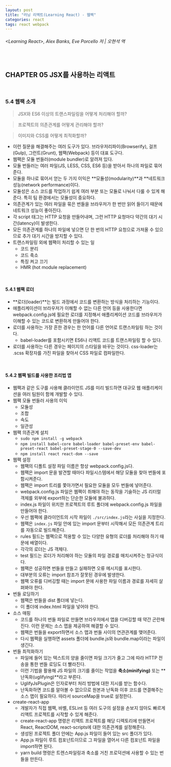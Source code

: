 ```yaml
---
layout: post
title: "러닝 리액트(Learning React) - 웹팩"
categories: react
tags: react webpack
---
```


###### \<Learning React>, Alex Banks, Eve Porcello 저 | 오현석 역

<br>

## CHAPTER 05 JSX를 사용하는 리액트

<br>

### 5.4 웹팩 소개

> JSX와 ES6 이상의 트랜스파일링을 어떻게 처리해야 할까?

> 프로젝트의 의존관계를 어떻게 관리해야 할까?

> 이미지와 CSS를 어떻게 최적화할까?

- 이런 질문을 해결해주는 여러 도구가 있다. 브라우저리파이(Browserify), 걸프(Gulp), 그런트(Grunt), 웹팩(Webpack) 등이 대표 도구다.
- 웹팩은 모듈 번들러(module bundler)로 알려져 있다.
- 모듈 번들러는 여러 파일(JS, LESS, CSS, ES6 등)을 받아서 하나의 파일로 묶어준다.
- 모듈을 하나로 묶어서 얻는 두 가지 이익은 **모듈성(modularity)**과 **네트워크 성능(network performance)이다.
- 모듈성은 소스 코드를 작업하기 쉽게 여러 부분 또는 모듈로 나눠서 다룰 수 있게 해준다. 특히 팀 환경에서는 모듈성이 중요하다.
- 의존관계가 있는 여러 파일을 묶은 번들을 브라우저가 한 번만 읽어 들이기 때문에 네트워크 성능이 좋아진다.
- 각 script 태그는 HTTP 요청을 만들어내며, 그런 HTTP 요청마다 약간의 대기 시간(latency)이 발생한다.
- 모든 의존관계를 하나의 파일에 넣으면 단 한 번의 HTTP 요청으로 가져올 수 있으므로 추가 대기 시간을 방지할 수 있다.
- 트랜스파일링 외에 웹팩이 처리할 수 있는 일
  - 코드 분리
  - 코드 축소
  - 특징 켜고 끄기
  - HMR (hot module replacement)

<br>

#### 5.4.1 웹팩 로더

- **로더(loader)**는 빌드 과정에서 코드를 변환하는 방식을 처리하는 기능이다.
- 애플리케이션이 브라우저가 이해할 수 없는 다른 언어 등을 사용한다면 webpack.config.js에 필요한 로더를 지정해서 애플리케이션 코드를 브라우저가 이해할 수 있는 코드로 변환하게 만들어야 한다.
- 로더를 사용하는 가장 흔한 경우는 한 언어를 다른 언어로 트랜스파일링 하는 것이다.
  - babel-loader를 포함시키면 ES6나 리액트 코드를 트랜스파일링 할 수 있다.
- 로더를 사용하는 다른 경우는 페이지의 스타일을 바꾸는 것이다. css-loader는 .scss 확장자를 가진 파일을 찾아서 CSS 파일로 컴파일한다.

<br>

#### 5.4.2 웹팩 빌드를 사용한 조리법 앱

- 웹팩과 같은 도구를 사용해 클라이언트 JS를 미리 빌드하면 대규모 웹 애플리케이션을 여러 팀원이 함께 개발할 수 있다.
- 웹팩 모듈 번들러 사용의 이익
  - 모듈성
  - 조합
  - 속도
  - 일관성
- 웹팩 의존관계 설치
  - `sudo npm install -g webpack`
  - `npm install babel-core babel-loader babel-preset-env babel-preset-react babel-preset-stage-0 --save-dev`
  - `npm install react react-dom --save`
- 웹팩 설정
  - 웹팩의 디폴트 설정 파일 이름은 항상 webpack.config.js다.
  - 웹팩은 import 문을 발견할 때마다 파일시스템에서 해당 모듈을 찾아 번들에 포함시켜준다.
  - 웹팩은 import 트리를 쫓아가면서 필요한 모듈을 모두 번들에 넣어준다.
  - webpack.config.js 파일은 웹팩이 취해야 하는 동작을 기술하는 JS 리터럴 객체를 외부에 export하는 단순한 모듈에 불과하다.
  - index.js 파일이 위치한 프로젝트의 루트 폴더에 webpack.config.js 파일을 만들어야 한다.
  - 우선 웹팩에 클라이언트의 시작 파일이 `./src/index.js`라는 사실을 지정한다.
  - 웹팩은 `index.js` 파일 안에 있는 import 문부터 시작해서 모든 의존관계 트리를 자동으로 빌드해준다.
  - rules 필드는 웹팩으로 적용할 수 있는 다양한 유형의 로더를 처리해야 하기 때문에 배열이다.
  - 각각의 로더는 JS 객체다.
  - test 필드는 로더가 처리해야 하는 모듈의 파일 경로를 매치시켜주는 정규식이다.
  - 웹팩은 성공하면 번들을 만들고 실패하면 오류 메시지를 표시한다.
  - 대부분의 오류는 import 참조가 잘못된 경우에 발생한다.
  - 웹팩 오류를 디버깅할 때는 import 문에 사용한 파일 이름과 경로를 자세히 살펴봐야 한다.
- 번들 로딩하기
  - 웹팩은 번들을 dist 폴더에 넣는다.
  - 이 폴더에 index.html 파일을 넣어야 한다.
- 소스 매핑
  - 코드를 하나의 번들 파일로 만들면 브라우저에서 앱을 디버깅할 때 약간 곤란해진다. 이런 문제는 소스 맵을 제공하여 해결할 수 있다.
  - 웹팩은 번들을 export하면서 소스 맵과 번들 사이의 연관관계를 맺어준다.
  - 다시 웹팩을 실행하면 assets 폴더에 bundle.js와 bundle.map이라는 파일이 생긴다.
- 번들 최적화하기
  - 파일에 들어 있는 텍스트의 양을 줄이면 파일 크기가 줄고 그에 따라 HTTP 전송을 통한 번들 로딩도 더 빨라진다.
  - 이런 기법을 활용해 JS 파일의 크기를 줄이는 작업을 **축소(minifying)** 또는 **난독화(uglifying)**라고 부른다.
  - UglifyJsPlugin은 인자로부터 처리 방법에 대한 지시를 받는 함수다.
  - 난독화하면 코드를 알아볼 수 없으므로 원본과 난독화 이후 코드를 연결해주는 소스 맵이 필요하다. 따라서 sourceMap을 true로 설정한다.
- create-react-app
  - 개발자가 직접 웹팩, 바벨, ESLint 등 여러 도구의 설정을 손보지 않아도 빠르게 리액트 프로젝트를 시작할 수 있게 해준다.
  - create-react-app 명령은 리액트 프로젝트를 해당 디렉토리에 만들면서 React, ReactDOM, react-scripts에 대한 의존관계를 설정해준다.
  - 생성된 프로젝트 폴더 안에는 App.js 파일이 들어 있는 src 폴더가 있다.
  - App.js 파일이 루트 컴포넌트이므로 그 파일을 열어서 다른 컴포넌트 파일을 import하면 된다.
  - yarn build 명령은 트렌스파일링과 축소를 거친 프로덕션에 사용할 수 있는 번들을 만든다.

<br>

